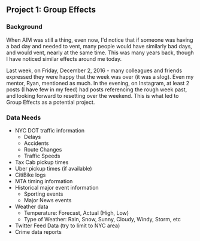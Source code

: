 ## Project 1: Group Effects

### Background

When AIM was still a thing, even now, I'd notice that if someone was having a bad day and needed to vent, many people would have similarly bad days, and would vent, nearly at the same time. This was many years back, though I have noticed similar effects around me today.

Last week, on Friday, December 2, 2016 - many colleagues and friends expressed they were happy that the week was over (it was a slog). Even my mentor, Ryan, mentioned as much. In the evening, on Instagram, at least 2 posts (I have few in my feed) had posts referencing the rough week past, and looking forward to resetting over the weekend. This is what led to Group Effects as a potential project.

### Data Needs
* NYC DOT traffic information
    - Delays
    - Accidents
    - Route Changes
    - Traffic Speeds
* Tax Cab pickup times
* Uber pickup times (if available)
* CitiBike logs
* MTA timing information
* Historical major event information
    - Sporting events
    - Major News events
* Weather data 
    - Temperature: Forecast, Actual (High, Low)
    - Type of Weather: Rain, Snow, Sunny, Cloudy, Windy, Storm, etc
* Twitter Feed Data (try to limit to NYC area)
* Crime data reports
